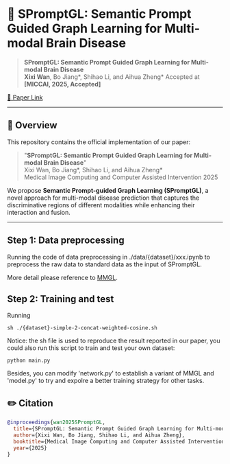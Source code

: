 # 📄 SPromptGL: Semantic Prompt Guided Graph Learning for Multi-modal Brain Disease

> **SPromptGL: Semantic Prompt Guided Graph Learning for Multi-modal Brain Disease**  
> **Xixi Wan**, Bo Jiang\*, Shihao Li, and Aihua Zheng\* 
> Accepted at **[MICCAI, 2025, Accepted]**

[📄 Paper Link]()

---

## 🧠 Overview

This repository contains the official implementation of our paper:

> "**SPromptGL: Semantic Prompt Guided Graph Learning for Multi-modal Brain Disease**"  
> Xixi Wan, Bo Jiang\*, Shihao Li, and Aihua Zheng\*   
> Medical Image Computing and Computer Assisted Intervention 2025


We propose **Semantic Prompt-guided Graph Learning (SPromptGL)**, a novel approach for multi-modal disease prediction that captures the discriminative regions of different modalities while enhancing their interaction and fusion. 

---

## Step 1: Data preprocessing
Running the code of data preprocessing in ./data/{dataset}/xxx.ipynb to preprocess the raw data to standard data as the input of SPromptGL.

More detail please reference to [MMGL](https://github.com/SsGood/MMGL).

## Step 2: Training and test

Running 
```
sh ./{dataset}-simple-2-concat-weighted-cosine.sh
```

Notice: the sh file is used to reproduce the result reported in our paper, you could also run this script to train and test your own dataset:
```
python main.py
```
Besides, you can modify 'network.py' to establish a variant of MMGL and 'model.py' to try and expolre a better training strategy for other tasks.



## ✏️ Citation


```bibtex
@inproceedings{wan2025SPromptGL,
  title={SPromptGL: Semantic Prompt Guided Graph Learning for Multi-modal Brain Disease},
  author={Xixi Wan, Bo Jiang, Shihao Li, and Aihua Zheng},
  booktitle={Medical Image Computing and Computer Assisted Intervention},
  year={2025}
}
```